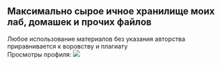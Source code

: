 ## Максимально сырое ичное хранилище моих лаб, домашек и прочих файлов
Любое использование материалов без указания авторства приравнивается к воровству и плагиату <br>
Просмотры профиля: ![](https://komarev.com/ghpvc/?username=ldpst)
<!--
**ldpst/ldpst** is a ✨ _special_ ✨ repository because its `README.md` (this file) appears on your GitHub profile.

Here are some ideas to get you started:

- 🔭 I’m currently working on ...
- 🌱 I’m currently learning ...
- 👯 I’m looking to collaborate on ...
- 🤔 I’m looking for help with ...
- 💬 Ask me about ...
- 📫 How to reach me: ...
- 😄 Pronouns: ...
- ⚡ Fun fact: ...
-->
